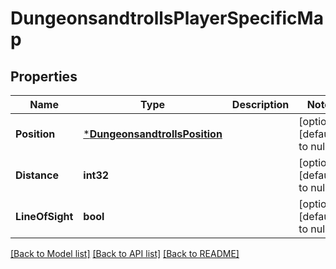 # DungeonsandtrollsPlayerSpecificMap

## Properties
Name | Type | Description | Notes
------------ | ------------- | ------------- | -------------
**Position** | [***DungeonsandtrollsPosition**](dungeonsandtrollsPosition.md) |  | [optional] [default to null]
**Distance** | **int32** |  | [optional] [default to null]
**LineOfSight** | **bool** |  | [optional] [default to null]

[[Back to Model list]](../README.md#documentation-for-models) [[Back to API list]](../README.md#documentation-for-api-endpoints) [[Back to README]](../README.md)

